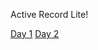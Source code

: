 Active Record Lite!

[Day 1](instructions/active-record-lite-i.md)
[Day 2](instructions/active-record-lite-ii.md)